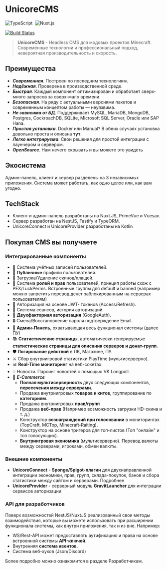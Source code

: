 # UnicoreCMS

<p>
  <img alt="TypeScript" src="https://img.shields.io/badge/-TypeScript-05122A?style=flat&logo=TypeScript"/>&nbsp;
  <img alt="Nuxt.js" src="https://img.shields.io/badge/-Nuxt.js-05122A?style=flat&logo=Nuxt.js"/>&nbsp;
 </p>
 
[![Build Status](https://github.com/UnicoreProject/UnicoreCMS/actions/workflows/build.yml/badge.svg)](https://github.com/UnicoreProject/UnicoreCMS/actions)

> **UnicoreCMS** - Headless CMS для модовых проектов Minecraft. Современные технологии и профессиональный подход, невероятная производительность и скорость. 

## Преимущества
- ***Современная***. Построен по последним технологиям. 
- ***Надёжная***. Проверена в производственной среде. 
- ***Быстрая***. Каждый компонент оптимизирован и обработает сверх-много запросов за сверх-мало времени. 
- ***Безопасная***. На ряду с актуальными версиями пакетов и современным концептом работы — неуязвима. 
- ***Не зависима от БД***. Поддерживает MySQL, MariaDB, MongoDB, Postgres, CockroachDB, SQLite, Microsoft SQL Server, Oracle или SAP Hana.
- ***Простая установка***. Docker или Manual? В обеих случаях установка довольно проста и описана **тут**.
- ***Легко интегрируема***. Свои решения для простой интеграции с лаунчером и сервером. 
- ***OpenSource***. Нам нечего скрывать и вы можете это увидеть

## Экосистема
Админ-панель, клиент и сервер разделены на 3 независимых приложения. Система может работать, как одно целое или, как вам угодно. 

## TechStack
- Клиент и админ-панель разработаны на Nuxt.JS, PrimeVue и Vuesax. 
- Сервер разработан на NestJS, Fastify и TypeORM. 
- UnicoreConnect и UnicoreProvider разработаны на Kotlin

## Покупая CMS вы получаете
### Интегрированные компоненты
- 👥 Система учётных записей пользователей. 
- 👀 **Публичные** профили пользователей. 
- 💼 Загрузка/Удаление скинов/плащей.
- 👑 Система **ролей и прав** пользователей, принцип работы схож с PEX/LuckPerms. Встроенные группы для default и banned (например можно запретить перевод денег заблокированным на серверах пользователям) 
- 🔑 Авторизация на основе JWT- токенов (Access/Refresh). 
- 📜 Система сеансов, история авторизаций. 
- 📱 **Двухфакторная авторизация** (GoogleAuth). 
- 🔒 Смена/Восстановление пароля подтверждение Email. 
- 💪 **Админ-Панель**, охватывающая весь функционал системы (далее ПУ) 
- 📚 **Статистические страницы**, автоматически генерируемые **статистические страницы для описания серверов и донат-групп**. 
- 🛡 **Логирование действий** в ЛК, Магазине, ПУ. 
- ⚔️ Сбор внутриигровой статистики PlayTime (мультисерверно). 
- 📊 **Real-Time мониторинг** на веб-сокетах. 
- 💡 Новости. Парсинг новостей с помощью VK Longpoll.
- 💎 ***E-Commerce***
  - **Полная мультисерверность** двух следующих компонентов, **пересечения между серверами**. 
  - Продажа внутриигровых **товаров и китов**, группирование по **категориям**. 
  - Продажа внутриигровых **прав/групп**
  - Продажа **веб-прав** (Например возможность загрузки HD-скина и т. д.) 
  - Конструктор **вознаграждений при голосовании** в мониторингах (TopCraft, MCTop, Minecraft-Raiting). 
  - Конструктор на основе тригеров для топ-листов (Топ "онлайн" и топ голосующих). 
  - **Внутриигровая экономика** (мультисерверно). Перевод валюты между серверами, игроками, обмен валюты. 
### Внешние компоненты
- **UnicoreConnect** - **Sponge/Spigot-плагин** для двухнаправленной интеграции экономики, прав, групп, склада-покупок, банов и сбора статистики между сайтом и серверами. Подробнее
- **UnicoreProvider** - серверный модуль **GravitLauncher** для интеграции сервисов авторизации 


### API для разработчиков
Поверх возможностей NestJS/NuxtJS реализованный свои методы взаимодействия, которые вы можете использовать при расширении функционала системы, как внутри приложения, так и из вне. 
Например:
- WS/Rest-API может предоставлять аутификацию и права на основе встроенной системы **API-ключей**. 
- Внутренняя **система ивентов**. 
- Система веб-хуков (Json/Discord) 

Более подробно можно ознакомится в разделе Разработчикам. 